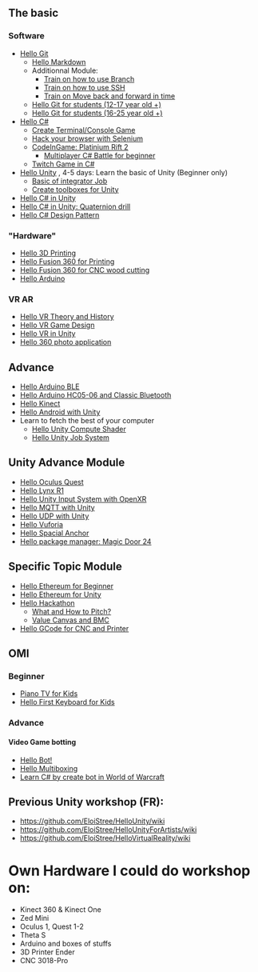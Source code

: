 
## The basic

### Software

- [Hello Git](HelloGit/index.md)
  - [Hello Markdown](HelloGit/Markdown/index.md)
  - Additionnal Module:
    - [Train on how to use Branch](HelloGit/Branch/index.md)
    - [Train on how to use SSH](HelloGit/SSH/index.md)
    - [Train on Move back and forward in time](HelloGit/Revert/index.md)
  - [Hello Git for students (12-17 year old +)](HelloGit/ForSchool/index.md)
  - [Hello Git for students (16-25 year old +)](HelloGit/ForCollege/index.md)
- [Hello C#](HelloCSharp/index.md)
  - [Create Terminal/Console Game](HelloCSharp/ConsoleGame/index.md)
  - [Hack your browser with Selenium](HelloCSharp/SeleniumOgame/index.md)
  - [CodeInGame: Platinium Rift 2](HelloCSharp/CodeInGame/index.md)
    - [Multiplayer C# Battle for beginner](HelloCSharp/CSharpBattle/index.md)
  - [Twitch Game in C#](HelloCSharp/TwitchGame/index.md)
- [Hello Unity](HelloUnity/index.md) , 4-5 days: Learn the basic of Unity (Beginner only)
  - [Basic of integrator Job](HelloUnity/Integrator/index.md)
  - [Create toolboxes for Unity](HelloUnity/Toolboxes/index.md)
- [Hello C# in Unity](HelloUnity/index.md)
- [Hello C# in Unity: Quaternion drill](HelloUnity/Quaternion/index.md)
- [Hello C# Design Pattern](HelloDesignPattern/index.md)

### "Hardware"

- [Hello 3D Printing](Hello3DPrint/index.md)
- [Hello Fusion 360 for Printing](HelloFusion3603D/index.md)
- [Hello Fusion 360 for CNC wood cutting](HelloFusion360CNC/index.md)
- [Hello Arduino](HelloArduino/index.md)

### VR AR

- [Hello VR Theory and History](HelloVR/Theory/index.md) 
- [Hello VR Game Design](HelloVR/GameDesign/index.md)
- [Hello VR in Unity](HelloVR/FirstGame/index.md)
- [Hello 360 photo application](HelloVR/360App/index.md)


## Advance

- [Hello Arduino BLE](HelloArduinoBLE/index.md)
- [Hello Arduino HC05-06 and Classic Bluetooth](HelloArduinoHC06/index.md)
- [Hello Kinect](HelloKinect/index.md)
- [Hello Android with Unity](HelloAndroid/index.md)
- Learn to fetch the best of your computer
  - [Hello Unity Compute Shader](HelloUnity/ComputeShader/index.md)
  - [Hello Unity Job System](HelloUnity/JobSystem/index.md)

## Unity Advance Module 

- [Hello Oculus Quest](HelloVR/OculusQuest/index.md)
- [Hello Lynx R1](HelloVR/LynxR1/index.md)
- [Hello Unity Input System with OpenXR](HelloVR/OpenXR/index.md)
- [Hello MQTT with Unity](HelloUnity/MQTT/index.md)
- [Hello UDP with Unity](HelloUnity/UDP/index.md)
- [Hello Vuforia](HelloUnity/Vuforia/index.md)
- [Hello Spacial Anchor](HelloUnity/SpacialAnchor/index.md)
- [Hello package manager: Magic Door 24](HelloUnity/MagicDoor/index.md)

## Specific Topic Module
- [Hello Ethereum for Beginner](HelloEthereum/HelloTheory/index.md)
- [Hello Ethereum for Unity](HelloEthereum/Unity/index.md)
- [Hello Hackathon](HelloJam/FirstHackathon/index.md)
  - [What and How to Pitch?](HelloJam/PitchCoach/index.md)
  - [Value Canvas and BMC](HelloJam/BMC/index.md)
- [Hello GCode for CNC and Printer](HelloGCode/index.md)

## OMI 

### Beginner
- [Piano TV for Kids](OMI/HelloPianoTV/index.md)
- [Hello First Keyboard for Kids](OMI/HelloFirstKeyboard/index.md)

### Advance

#### Video Game botting
- [Hello Bot!](OMI/HelloBot/index.md)
- [Hello Multiboxing](OMI/HelloBots/index.md)
- [Learn C# by create bot in World of Warcraft ](OMI/HelloWowBotting/index.md)


## Previous Unity workshop (FR): 
- https://github.com/EloiStree/HelloUnity/wiki
- https://github.com/EloiStree/HelloUnityForArtists/wiki
- https://github.com/EloiStree/HelloVirtualReality/wiki


# Own Hardware I could do workshop on:
- Kinect 360 & Kinect One
- Zed Mini
- Oculus 1, Quest 1-2
- Theta S
- Arduino and boxes of stuffs
- 3D Printer Ender
- CNC 3018-Pro 

